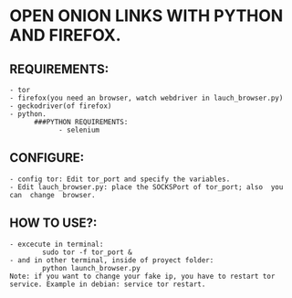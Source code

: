 # OPEN ONION LINKS WITH PYTHON AND FIREFOX.
## REQUIREMENTS:
	- tor
	- firefox(you need an browser, watch webdriver in lauch_browser.py)
	- geckodriver(of firefox)
	- python.
          ###PYTHON REQUIREMENTS:
                - selenium
## CONFIGURE:
    - config tor: Edit tor_port and specify the variables.
	- Edit lauch_browser.py: place the SOCKSPort of tor_port; also  you can  change  browser.
## HOW TO USE?:
	- excecute in terminal:
			sudo tor -f tor_port &
	- and in other terminal, inside of proyect folder:
			python launch_browser.py
	Note: if you want to change your fake ip, you have to restart tor service. Example in debian: service tor restart.
